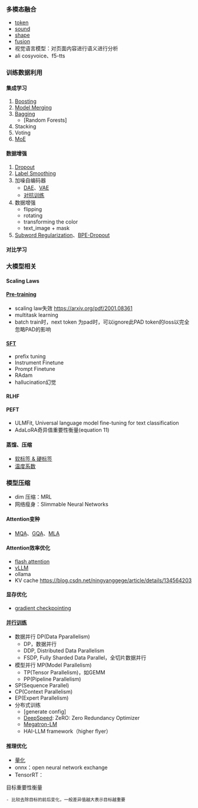 ### 多模态融合
- [token](Multimodality_Fusion/token_modality.md)
- [sound](Multimodality_Fusion/sound_modality.md)
- [shape](Multimodality_Fusion/shape_modality.md)
- [fusion](Multimodality_Fusion/modality_fusion.md)
- 视觉语言模型：对页面内容进行语义进行分析
- ali cosyvoice、f5-tts


### 训练数据利用
#### 集成学习
1. [Boosting](Ensemble/Ensemble/Boosting/boosting.md)
2. [Model Merging](Ensemble/Ensemble/Model_Merging/model_merging.md)
3. [Bagging](Ensemble/Ensemble/Bagging/bagging.md)
      - [Random Forests]
4. Stacking
5. Voting
6. [MoE](Ensemble/MoE/moe.md)
#### 数据增强
1. [Dropout](Denoising/dropout.md)
2. [Label Smoothing](Denoising/label_smoothing.md)
3. 加噪自编码器
    - [DAE](Denoising/DAE/dae.md)、[VAE](Denoising/VAE/vae.md)
    - [对抗训练](Denoising/AdversarialTraining/vat.md)
4. 数据增强  
    - flipping  
    - rotating  
    - transforming the color  
    - text_image + mask
5. [Subword Regularization](../Component/Tokenizer/SubWord/subword_tokenize.md#subword-regularization)、[BPE-Dropout](../Component/Tokenizer/SubWord/subword_tokenize.md#bpe-dropout)
#### 对比学习

### 大模型相关
#### Scaling Laws

#### [Pre-training]()
- scaling law失效 https://arxiv.org/pdf/2001.08361
- multitask learning
- batch train时，next token 为pad时，可以ignore此PAD token的loss以完全忽略PAD的影响
#### [SFT](LLM_Extend/LLM_SFT/LLM_SFT.md)
- prefix tuning
- Instrument Finetune
- Prompt Finetune
- RAdam
- hallucination幻觉

#### RLHF

#### PEFT
- ULMFit, Universal language model fine-tuning for text classification
- AdaLoRA奇异值重要性衡量(equation 11)

#### 蒸馏、压缩
- [软标签 & 硬标签](LLM_Extend/Distillation/distillation.md#soft-label-hard-label)
- [温度系数](LLM_Extend/Distillation/distillation.md#temperature)

### 模型压缩
- dim 压缩：MRL
- 网络瘦身：Slimmable Neural Networks


#### Attention变种
- [MQA](Efficiency_Speedup/Attention_Variants/mqa.html#mqa)、[GQA](Efficiency_Speedup/Attention_Variants/mqa.html#gqa)、[MLA](../LM/LMs/Infrastructure/DeepSeek/deepseek.md#mla)
#### Attention效率优化
- [flash attention](Efficiency_Speedup/Attention_Speedup/flash_attention.md)
- [vLLM](Efficiency_Speedup/Attention_Speedup/vllm.md)
- ollama
- KV cache https://blog.csdn.net/ningyanggege/article/details/134564203
#### 显存优化
- [gradient checkpointing](Efficiency_Speedup/Quantization/gradient_checkpointing.md)

#### [并行训练](Efficiency_Speedup/Parallelism/parallelism.md)
- 数据并行 DP(Data Pparallelism)
    - DP，数据并行
    - DDP, Distributed Data Parallelism
    - FSDP, Fully Sharded Data Parallel，全切片数据并行
- 模型并行 MP(Model Parallelism)
    - TP(Tensor Parallelism)，如GEMM
    - PP(Pipeline Parallelism)
- SP(Sequence Parallel)
- CP(Context Parallelism)
- EP(Expert Parallelism)
- 分布式训练
    - [generate config]
    - [DeepSpeed](../../AI_Platform/Microsoft/deepspeed.md): ZeRO: Zero Redundancy Optimizer
    - [Megatron-LM](../../AI_Platform/Nvidia/megatron-lm.md)
    - HAI-LLM framework（higher flyer）


#### 推理优化
- [量化](Efficiency_Speedup/Quantization/quantization.md)
- onnx：open neural network exchange
- TensorRT：

目标重要性衡量  

    - 比较去除目标的前后变化，一般差异值越大表示目标越重要  
